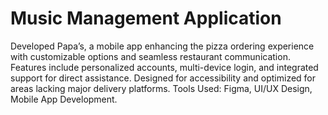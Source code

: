 # Music Management Application 
Developed Papa’s, a mobile app enhancing the pizza ordering experience with customizable options and seamless restaurant communication.
Features include personalized accounts, multi-device login, and integrated support for direct assistance. Designed for accessibility and optimized for areas lacking major delivery platforms.
Tools Used: Figma, UI/UX Design, Mobile App Development.
